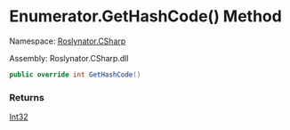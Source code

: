 # Enumerator\.GetHashCode\(\) Method

Namespace: [Roslynator.CSharp](../../../README.md)

Assembly: Roslynator\.CSharp\.dll

```csharp
public override int GetHashCode()
```

### Returns

[Int32](https://docs.microsoft.com/en-us/dotnet/api/system.int32)


